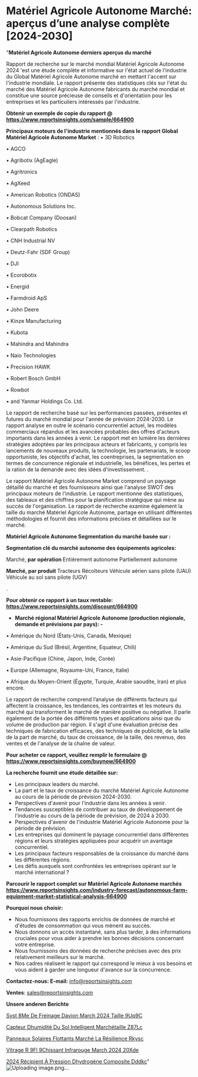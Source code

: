 # Matériel Agricole Autonome Marché: aperçus d’une analyse complète [2024-2030]

"<strong>Matériel Agricole Autonome derniers aperçus du marché</strong>

Rapport de recherche sur le marché mondial Matériel Agricole Autonome 2024 'est une étude complète et informative sur l'état actuel de l'industrie du Global Matériel Agricole Autonome marché en mettant l'accent sur l'industrie mondiale. Le rapport présente des statistiques clés sur l'état du marché des Matériel Agricole Autonome fabricants du marché mondial et constitue une source précieuse de conseils et d'orientation pour les entreprises et les particuliers intéressés par l'industrie.

<strong>Obtenir un exemple de copie du rapport @ <a href=https://www.reportsinsights.com/sample/664900>https://www.reportsinsights.com/sample/664900</a></strong>

<strong>Principaux moteurs de l'industrie mentionnés dans le rapport Global Matériel Agricole Autonome Market</strong> :
• 3D Robotics

• AGCO

• Agribotix (AgEagle)

• Agritronics

• AgXeed

• American Robotics (ONDAS)

• Autonomous Solutions Inc.

• Bobcat Company (Doosan)

• Clearpath Robotics

• CNH Industrial NV

• Deutz-Fahr (SDF Group)

• DJI

• Ecorobotix

• Energid

• Farmdroid ApS

• John Deere

• Kinze Manufacturing

• Kubota

• Mahindra and Mahindra

• Naio Technologies

• Precision HAWK

• Robert Bosch GmbH

• Rowbot

• and Yanmar Holdings Co. Ltd.

Le rapport de recherche basé sur les performances passées, présentes et futures du marché mondial pour l'année de prévision 2024-2030. Le rapport analyse en outre le scénario concurrentiel actuel, les modèles commerciaux répandus et les avancées probables des offres d'acteurs importants dans les années à venir. Le rapport met en lumière les dernières stratégies adoptées par les principaux acteurs et fabricants, y compris les lancements de nouveaux produits, la technologie, les partenariats, le scoop opportuniste, les objectifs d'achat, les coentreprises, la segmentation en termes de concurrence régionale et industrielle, les bénéfices, les pertes et la ration de la demande avec des idées d'investissement. .

Le rapport Matériel Agricole Autonome Market comprend un paysage détaillé du marché et des fournisseurs ainsi que l'analyse SWOT des principaux moteurs de l'industrie. Le rapport mentionne des statistiques, des tableaux et des chiffres pour la planification stratégique qui mène au succès de l'organisation. Le rapport de recherche examine également la taille du marché Matériel Agricole Autonome, partage en utilisant différentes méthodologies et fournit des informations précises et détaillées sur le marché.

<strong>Matériel Agricole Autonome Segmentation du marché basée sur :</strong>

<strong> Segmentation clé du marché autonome des équipements agricoles: </strong>

Marché, <strong> par opération </strong>
Entièrement autonome
Partiellement autonome

<strong> Marché, par produit </strong>
Tracteurs
Récolteurs
Véhicule aérien sans pilote (UAU)
Véhicule au sol sans pilote (UGV)

.

<strong>Pour obtenir ce rapport à un taux rentable: <a href=https://www.reportsinsights.com/discount/664900>https://www.reportsinsights.com/discount/664900</a></strong>
<ul>
  <li><strong>Marché régional Matériel Agricole Autonome (production régionale, demande et prévisions par pays): -</strong></li>
</ul>
• Amérique du Nord (États-Unis, Canada, Mexique)

• Amérique du Sud (Brésil, Argentine, Equateur, Chili)

• Asie-Pacifique (Chine, Japon, Inde, Corée)

• Europe (Allemagne, Royaume-Uni, France, Italie)

• Afrique du Moyen-Orient (Égypte, Turquie, Arabie saoudite, Iran) et plus encore.

Le rapport de recherche comprend l’analyse de différents facteurs qui affectent la croissance, les tendances, les contraintes et les moteurs du marché qui transforment le marché de manière positive ou négative. Il parle également de la portée des différents types et applications ainsi que du volume de production par région. Il s'agit d'une évaluation précise des techniques de fabrication efficaces, des techniques de publicité, de la taille de la part de marché, du taux de croissance, de la taille, des revenus, des ventes et de l'analyse de la chaîne de valeur.

<strong>Pour acheter ce rapport, veuillez remplir le formulaire @   <a href=https://www.reportsinsights.com/buynow/664900>https://www.reportsinsights.com/buynow/664900</a></strong>

<strong>La recherche fournit une étude détaillée sur:</strong>
<ul>
  <li>Les principaux leaders du marché.</li>
  <li>La part et le taux de croissance du marché Matériel Agricole Autonome au cours de la période de prévision 2024-2030.</li>
  <li>Perspectives d'avenir pour l'industrie dans les années à venir.</li>
  <li>Tendances susceptibles de contribuer au taux de développement de l'industrie au cours de la période de prévision, de 2024 à 2030.</li>
  <li>Perspectives d'avenir de l'industrie Matériel Agricole Autonome pour la période de prévision.</li>
  <li>Les entreprises qui dominent le paysage concurrentiel dans différentes régions et leurs stratégies appliquées pour acquérir un avantage concurrentiel.</li>
  <li>Les principaux facteurs responsables de la croissance du marché dans les différentes régions.</li>
  <li>Les défis auxquels sont confrontées les entreprises opérant sur le marché international ?</li>
</ul>

<strong>Parcourir le rapport complet sur Matériel Agricole Autonome marchés <a href=https://www.reportsinsights.com/industry-forecast/autonomous-farm-equipment-market-statistical-analysis-664900>https://www.reportsinsights.com/industry-forecast/autonomous-farm-equipment-market-statistical-analysis-664900</a></strong>

<strong>Pourquoi nous choisir:</strong>
<ul>
  <li>Nous fournissons des rapports enrichis de données de marché et d'études de consommation qui vous mènent au succès.</li>
  <li>Nous donnons un accès instantané, sans plus tarder, à des informations cruciales pour vous aider à prendre les bonnes décisions concernant votre entreprise.</li>
  <li>Nous fournissons des données de recherche précises avec des prix relativement meilleurs sur le marché.</li>
  <li>Nos cadres réalisent le rapport qui correspond le mieux à vos besoins et vous aident à garder une longueur d'avance sur la concurrence.</li>
</ul>
<strong>Contactez-nous:
</strong><strong>E-mail:</strong> <a href=mailto:info@reportsinsights.com>info@reportsinsights.com</a>

<strong>Ventes</strong>: <a href=mailto:sales@reportsinsights.com>sales@reportsinsights.com</a>

<strong>Unsere anderen Berichte</strong>

<a href=https://www.linkedin.com/pulse/syst%C3%A8me-de-freinage-davion-march%C3%A9-2024-taille-9up9c/>Syst 8Me De Freinage Davion March 2024 Taille 9Up9C</a>

<a href=https://www.linkedin.com/pulse/capteur-dhumidité-du-sol-intelligent-marchétaille-z87lc/>Capteur Dhumidité Du Sol Intelligent Marchétaille Z87Lc</a>

<a href=https://www.linkedin.com/pulse/panneaux-solaires-flottants-marché-la-résilience-rkysc/>Panneaux Solaires Flottants Marché La Résilience Rkysc</a>

<a href=https://www.linkedin.com/pulse/vitrage-r%C3%A9fl%C3%A9chissant-infrarouge-march%C3%A9-2024-20xde/>Vitrage R 9Fl 9Chissant Infrarouge March 2024 20Xde</a>

<a href=https://www.linkedin.com/pulse/2024-récipient-à-pression-dhydrogène-composite-dddkc/>2024 Récipient À Pression Dhydrogène Composite Dddkc</a>"
![Uploading image.png…]()
